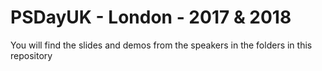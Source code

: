 # PSDayUK - London - 2017 & 2018 

You will find the slides and demos from the speakers in the folders in this repository
